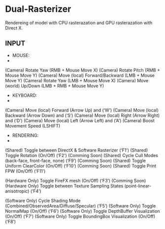 # Dual-Rasterizer

Rendereing of  model with CPU rasterazation and GPU rasterazation with Direct X.

## INPUT
- MOUSE: 
- 
(Camera) Rotate Yaw (RMB + Mouse Move X) 
(Camera) Rotate Pitch (RMB + Mouse Move Y) 
(Camera) Move (local) Forward/Backward (LMB + Mouse Move Y) 
(Camera) Rotate Yaw (LMB + Mouse Move X) 
(Camera) Move (world) Up/Down (LMB + RMB + Mouse Move Y) 
- KEYBOARD: 
- 
(Camera) Move (local) Forward (Arrow Up) and (‘W’) 
(Camera) Move (local) Backward (Arrow Down) and (‘S’) 
(Camera) Move (local) Right (Arrow Right) and (‘D’) 
(Camera) Move (local) Left (Arrow Left) and (‘A’) 
(Camera) Boost Movement Speed (LSHIFT) 
- RENDERING:
-  
(Shared) Toggle between DirectX & Software Rasterizer (‘F1’) 
(Shared) Toggle Rotation (On/Off) (‘F2’) (Comming Soon)
(Shared) Cycle Cull Modes (back-face, front-face, none) (‘F9’) (Comming Soon)
(Shared) Toggle Uniform ClearColor (On/Off) (‘F10’) (Comming Soon)
(Shared) Toggle Print FPW (On/Off) (‘F11’) 
 
(Hardware Only) Toggle FireFX mesh (On/Off) (‘F3’) (Comming Soon)
(Hardware Only) Toggle between Texture Sampling States (point-linear-anisotropic) (‘F4’) 
 
(Software Only) Cycle Shading Mode (Combined/ObservedArea/Diffuse/Specular) (‘F5’) 
(Software Only) Toggle NormalMap (On/Off) (‘F6’) 
(Software Only) Toggle DepthBuffer Visualization (On/Off) (‘F7’) 
(Software Only) Toggle BoundingBox Visualization (On/Off) (‘F8’) 
